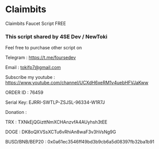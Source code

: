 # Claimbits
Claimbits Faucet Script FREE

### This script shared by 4SE Dev / NewToki

Feel free to purchase other script on 

Telegram : https://t.me/foursedev

Email : tokifp7@gmail.com

Subscribe my youtube : https://www.youtube.com/channel/UCXdH6xeRM1v4uebHFVJaKww

ORDER ID : 76459

Serial Key: EJRRI-SWTLP-ZSJSL-96334-W1R7J

Donation : 

TRX : TXNkEjQGizttNmXCHAnzvfA4AUyhsh3tEE

DOGE : DK8oQXVSsXCTu6vRhiAn8waF3v3hVsNg9G

BUSD/BNB/BEP20 : 0x0a61ec3546ff49bd3b9cb6a5d08397fb32ba1b91
